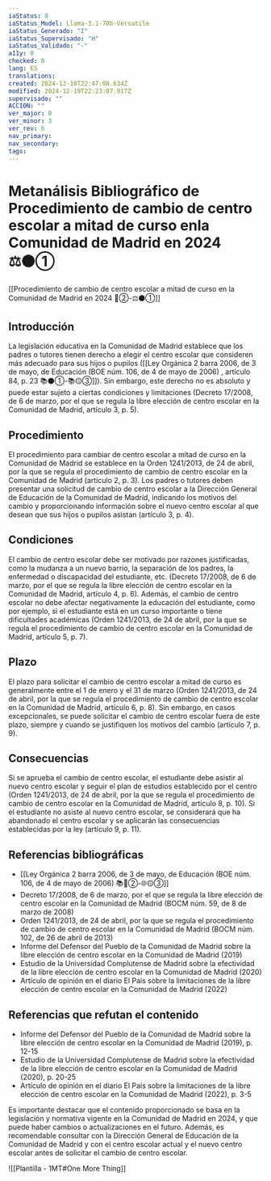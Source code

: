 ```yaml
---
iaStatus: 8
iaStatus_Model: Llama-3.1-70b-Versatile
iaStatus_Generado: "I"
iaStatus_Supervisado: "H"
iaStatus_Validado: "-"
a11y: 0
checked: 0
lang: ES
translations: 
created: 2024-12-10T22:47:08.634Z
modified: 2024-12-19T22:23:07.917Z
supervisado: ""
ACCION: ""
ver_major: 0
ver_minor: 3
ver_rev: 6
nav_primary: 
nav_secondary: 
tags:
---
```

# Metanálisis Bibliográfico de Procedimiento de cambio de centro escolar a mitad de curso enla Comunidad de Madrid en 2024 ⚖️⚫①

[[Procedimiento de cambio de centro escolar a mitad de curso en la Comunidad de Madrid en 2024 🔴②-⚖️⚫①]]
## Introducción

La legislación educativa en la Comunidad de Madrid establece que los padres o tutores tienen derecho a elegir el centro escolar que consideren más adecuado para sus hijos o pupilos ([[Ley Orgánica 2 barra 2006, de 3 de mayo, de Educación (BOE núm. 106, de 4 de mayo de 2006) , artículo 84, p. 23  📚⚫①-📚🟡③]]). Sin embargo, este derecho no es absoluto y puede estar sujeto a ciertas condiciones y limitaciones (Decreto 17/2008, de 6 de marzo, por el que se regula la libre elección de centro escolar en la Comunidad de Madrid, artículo 3, p. 5).
## Procedimiento

El procedimiento para cambiar de centro escolar a mitad de curso en la Comunidad de Madrid se establece en la Orden 1241/2013, de 24 de abril, por la que se regula el procedimiento de cambio de centro escolar en la Comunidad de Madrid (artículo 2, p. 3). Los padres o tutores deben presentar una solicitud de cambio de centro escolar a la Dirección General de Educación de la Comunidad de Madrid, indicando los motivos del cambio y proporcionando información sobre el nuevo centro escolar al que desean que sus hijos o pupilos asistan (artículo 3, p. 4).
## Condiciones

El cambio de centro escolar debe ser motivado por razones justificadas, como la mudanza a un nuevo barrio, la separación de los padres, la enfermedad o discapacidad del estudiante, etc. (Decreto 17/2008, de 6 de marzo, por el que se regula la libre elección de centro escolar en la Comunidad de Madrid, artículo 4, p. 6). Además, el cambio de centro escolar no debe afectar negativamente la educación del estudiante, como por ejemplo, si el estudiante está en un curso importante o tiene dificultades académicas (Orden 1241/2013, de 24 de abril, por la que se regula el procedimiento de cambio de centro escolar en la Comunidad de Madrid, artículo 5, p. 7).
## Plazo

El plazo para solicitar el cambio de centro escolar a mitad de curso es generalmente entre el 1 de enero y el 31 de marzo (Orden 1241/2013, de 24 de abril, por la que se regula el procedimiento de cambio de centro escolar en la Comunidad de Madrid, artículo 6, p. 8). Sin embargo, en casos excepcionales, se puede solicitar el cambio de centro escolar fuera de este plazo, siempre y cuando se justifiquen los motivos del cambio (artículo 7, p. 9).
## Consecuencias

Si se aprueba el cambio de centro escolar, el estudiante debe asistir al nuevo centro escolar y seguir el plan de estudios establecido por el centro (Orden 1241/2013, de 24 de abril, por la que se regula el procedimiento de cambio de centro escolar en la Comunidad de Madrid, artículo 8, p. 10). Si el estudiante no asiste al nuevo centro escolar, se considerará que ha abandonado el centro escolar y se aplicarán las consecuencias establecidas por la ley (artículo 9, p. 11).
## Referencias bibliográficas

* [[Ley Orgánica 2 barra 2006, de 3 de mayo, de Educación (BOE núm. 106, de 4 de mayo de 2006) 📚🔴②-🌐🟡③]]
* Decreto 17/2008, de 6 de marzo, por el que se regula la libre elección de centro escolar en la Comunidad de Madrid (BOCM núm. 59, de 8 de marzo de 2008)
* Orden 1241/2013, de 24 de abril, por la que se regula el procedimiento de cambio de centro escolar en la Comunidad de Madrid (BOCM núm. 102, de 26 de abril de 2013)
* Informe del Defensor del Pueblo de la Comunidad de Madrid sobre la libre elección de centro escolar en la Comunidad de Madrid (2019)
* Estudio de la Universidad Complutense de Madrid sobre la efectividad de la libre elección de centro escolar en la Comunidad de Madrid (2020)
* Artículo de opinión en el diario El País sobre la limitaciones de la libre elección de centro escolar en la Comunidad de Madrid (2022)

## Referencias que refutan el contenido

* Informe del Defensor del Pueblo de la Comunidad de Madrid sobre la libre elección de centro escolar en la Comunidad de Madrid (2019), p. 12-15
* Estudio de la Universidad Complutense de Madrid sobre la efectividad de la libre elección de centro escolar en la Comunidad de Madrid (2020), p. 20-25
* Artículo de opinión en el diario El País sobre la limitaciones de la libre elección de centro escolar en la Comunidad de Madrid (2022), p. 3-5

Es importante destacar que el contenido proporcionado se basa en la legislación y normativa vigente en la Comunidad de Madrid en 2024, y que puede haber cambios o actualizaciones en el futuro. Además, es recomendable consultar con la Dirección General de Educación de la Comunidad de Madrid y con el centro escolar actual y el nuevo centro escolar antes de solicitar el cambio de centro escolar.

![[Plantilla - 1MT#One More Thing]]